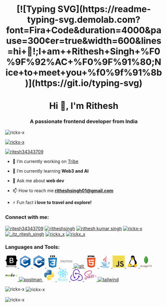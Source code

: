 <div align="center">
  
 <h1>
    [![Typing SVG](https://readme-typing-svg.demolab.com?font=Fira+Code&duration=4000&pause=300&center=true&width=600&lines=hi+👋!;I+am++Rithesh+Singh+%F0%9F%92%AC+%F0%9F%91%80;Nice+to+meet+you+%f0%9f%91%8b)](https://git.io/typing-svg)
 </h1>

  
</div>
<h1 align="center">Hi 👋, I'm Rithesh</h1>
<h3 align="center">A passionate frontend developer from India</h3>

<p align="left"> <img src="https://komarev.com/ghpvc/?username=rickx-x&label=Profile%20views&color=0e75b6&style=flat" alt="rickx-x" /> </p>

<p align="left"> <a href="https://github.com/ryo-ma/github-profile-trophy"><img src="https://github-profile-trophy.vercel.app/?username=rickx-x" alt="rickx-x" /></a> </p>

<p align="left"> <a href="https://twitter.com/ritesh34343709" target="blank"><img src="https://img.shields.io/twitter/follow/ritesh34343709?logo=twitter&style=for-the-badge" alt="ritesh34343709" /></a> </p>

- 🔭 I’m currently working on [Tribe](https://github.com/rickx-x/Tribe)

- 🌱 I’m currently learning **Web3 and AI**

- 💬 Ask me about **web dev**

- 📫 How to reach me **ritheshsingh01@gmail.com**

- ⚡ Fun fact **i love to travel and explore!**

<h3 align="left">Connect with me:</h3>
<p align="left">
<a href="https://twitter.com/ritesh34343709" target="blank"><img align="center" src="https://raw.githubusercontent.com/rahuldkjain/github-profile-readme-generator/master/src/images/icons/Social/twitter.svg" alt="ritesh34343709" height="30" width="40" /></a>
<a href="https://linkedin.com/in/ritheshsingh" target="blank"><img align="center" src="https://raw.githubusercontent.com/rahuldkjain/github-profile-readme-generator/master/src/images/icons/Social/linked-in-alt.svg" alt="ritheshsingh" height="30" width="40" /></a>
<a href="https://stackoverflow.com/users/rithesh kumar singh" target="blank"><img align="center" src="https://raw.githubusercontent.com/rahuldkjain/github-profile-readme-generator/master/src/images/icons/Social/stack-overflow.svg" alt="rithesh kumar singh" height="30" width="40" /></a>
<a href="https://codesandbox.com/rickx-x" target="blank"><img align="center" src="https://raw.githubusercontent.com/rahuldkjain/github-profile-readme-generator/master/src/images/icons/Social/codesandbox.svg" alt="rickx-x" height="30" width="40" /></a>
<a href="https://instagram.com/_itz_ritesh_singh" target="blank"><img align="center" src="https://raw.githubusercontent.com/rahuldkjain/github-profile-readme-generator/master/src/images/icons/Social/instagram.svg" alt="_itz_ritesh_singh" height="30" width="40" /></a>
<a href="https://www.codechef.com/users/rickx_x" target="blank"><img align="center" src="https://cdn.jsdelivr.net/npm/simple-icons@3.1.0/icons/codechef.svg" alt="rickx_x" height="30" width="40" /></a>
<a href="https://www.leetcode.com/rickx_x" target="blank"><img align="center" src="https://raw.githubusercontent.com/rahuldkjain/github-profile-readme-generator/master/src/images/icons/Social/leet-code.svg" alt="rickx_x" height="30" width="40" /></a>
</p>

<h3 align="left">Languages and Tools:</h3>
<p align="left"> <a href="https://getbootstrap.com" target="_blank" rel="noreferrer"> <img src="https://raw.githubusercontent.com/devicons/devicon/master/icons/bootstrap/bootstrap-plain-wordmark.svg" alt="bootstrap" width="40" height="40"/> </a> <a href="https://www.cprogramming.com/" target="_blank" rel="noreferrer"> <img src="https://raw.githubusercontent.com/devicons/devicon/master/icons/c/c-original.svg" alt="c" width="40" height="40"/> </a> <a href="https://www.w3schools.com/cpp/" target="_blank" rel="noreferrer"> <img src="https://raw.githubusercontent.com/devicons/devicon/master/icons/cplusplus/cplusplus-original.svg" alt="cplusplus" width="40" height="40"/> </a> <a href="https://www.w3schools.com/css/" target="_blank" rel="noreferrer"> <img src="https://raw.githubusercontent.com/devicons/devicon/master/icons/css3/css3-original-wordmark.svg" alt="css3" width="40" height="40"/> </a> <a href="https://expressjs.com" target="_blank" rel="noreferrer"> <img src="https://raw.githubusercontent.com/devicons/devicon/master/icons/express/express-original-wordmark.svg" alt="express" width="40" height="40"/> </a> <a href="https://git-scm.com/" target="_blank" rel="noreferrer"> <img src="https://www.vectorlogo.zone/logos/git-scm/git-scm-icon.svg" alt="git" width="40" height="40"/> </a> <a href="https://www.w3.org/html/" target="_blank" rel="noreferrer"> <img src="https://raw.githubusercontent.com/devicons/devicon/master/icons/html5/html5-original-wordmark.svg" alt="html5" width="40" height="40"/> </a> <a href="https://www.java.com" target="_blank" rel="noreferrer"> <img src="https://raw.githubusercontent.com/devicons/devicon/master/icons/java/java-original.svg" alt="java" width="40" height="40"/> </a> <a href="https://developer.mozilla.org/en-US/docs/Web/JavaScript" target="_blank" rel="noreferrer"> <img src="https://raw.githubusercontent.com/devicons/devicon/master/icons/javascript/javascript-original.svg" alt="javascript" width="40" height="40"/> </a> <a href="https://www.linux.org/" target="_blank" rel="noreferrer"> <img src="https://raw.githubusercontent.com/devicons/devicon/master/icons/linux/linux-original.svg" alt="linux" width="40" height="40"/> </a> <a href="https://www.mongodb.com/" target="_blank" rel="noreferrer"> <img src="https://raw.githubusercontent.com/devicons/devicon/master/icons/mongodb/mongodb-original-wordmark.svg" alt="mongodb" width="40" height="40"/> </a> <a href="https://nodejs.org" target="_blank" rel="noreferrer"> <img src="https://raw.githubusercontent.com/devicons/devicon/master/icons/nodejs/nodejs-original-wordmark.svg" alt="nodejs" width="40" height="40"/> </a> <a href="https://postman.com" target="_blank" rel="noreferrer"> <img src="https://www.vectorlogo.zone/logos/getpostman/getpostman-icon.svg" alt="postman" width="40" height="40"/> </a> <a href="https://www.python.org" target="_blank" rel="noreferrer"> <img src="https://raw.githubusercontent.com/devicons/devicon/master/icons/python/python-original.svg" alt="python" width="40" height="40"/> </a> <a href="https://reactjs.org/" target="_blank" rel="noreferrer"> <img src="https://raw.githubusercontent.com/devicons/devicon/master/icons/react/react-original-wordmark.svg" alt="react" width="40" height="40"/> </a> <a href="https://redux.js.org" target="_blank" rel="noreferrer"> <img src="https://raw.githubusercontent.com/devicons/devicon/master/icons/redux/redux-original.svg" alt="redux" width="40" height="40"/> </a> <a href="https://sass-lang.com" target="_blank" rel="noreferrer"> <img src="https://raw.githubusercontent.com/devicons/devicon/master/icons/sass/sass-original.svg" alt="sass" width="40" height="40"/> </a> <a href="https://tailwindcss.com/" target="_blank" rel="noreferrer"> <img src="https://www.vectorlogo.zone/logos/tailwindcss/tailwindcss-icon.svg" alt="tailwind" width="40" height="40"/> </a> </p>

<p><img align="left" src="https://github-readme-stats.vercel.app/api/top-langs?username=rickx-x&show_icons=true&locale=en&layout=compact" alt="rickx-x" /></p>

<p>&nbsp;<img align="center" src="https://github-readme-stats.vercel.app/api?username=rickx-x&show_icons=true&locale=en" alt="rickx-x" /></p>

<p><img align="center" src="https://github-readme-streak-stats.herokuapp.com/?user=rickx-x&" alt="rickx-x" /></p>



<!---
rickx-x/rickx-x is a ✨ special ✨ repository because its `README.md` (this file) appears on your GitHub profile.
You can click the Preview link to take a look at your changes.
--->
